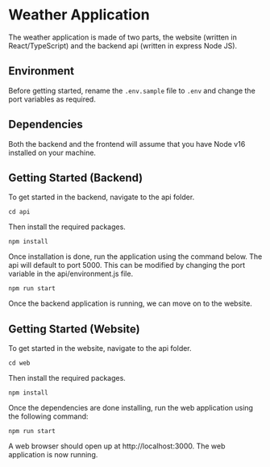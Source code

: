 # Weather Application

The weather application is made of two parts, the website (written in React/TypeScript) and the backend api (written in express Node JS).

## Environment

Before getting started, rename the `.env.sample` file to `.env` and change the port variables as required.

## Dependencies

Both the backend and the frontend will assume that you have Node v16 installed on your machine.

## Getting Started (Backend)

To get started in the backend, navigate to the api folder.

`cd api`

Then install the required packages.

`npm install`

Once installation is done, run the application using the command below. The api will default to port 5000. This can be modified by changing the port variable in the api/environment.js file.

`npm run start`

Once the backend application is running, we can move on to the website.

## Getting Started (Website)

To get started in the website, navigate to the api folder.

`cd web`

Then install the required packages.

`npm install`

Once the dependencies are done installing, run the web application using the following command:

`npm run start`

A web browser should open up at http://localhost:3000. The web application is now running.